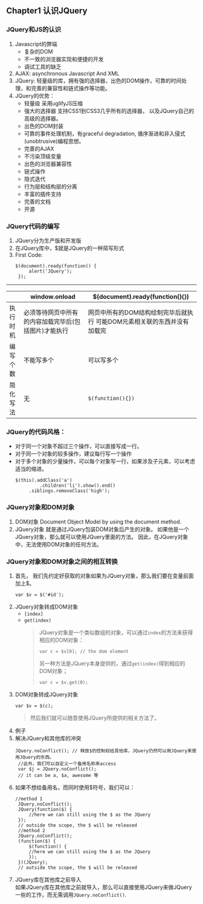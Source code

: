 <!doctype html><html><head><meta charset="utf-8">
<link rel="stylesheet" href="http://mdp.tylingsoft.com/bower_components/github-markdown-css/github-markdown.css"/>
<link rel="stylesheet" href="http://mdp.tylingsoft.com/bower_components/font-awesome-min/css/font-awesome.min.css"/>
<link rel="stylesheet" href="http://mdp.tylingsoft.com/bower_components/ionicons-min/css/ionicons.min.css"/>
<link rel="stylesheet" href="http://mdp.tylingsoft.com/bower_components/katex-build/katex.min.css"/>
<link rel="stylesheet" href="http://mdp.tylingsoft.com/markdown-plus.css"/>
<script src="http://mdp.tylingsoft.com/bower_components/jquery-dist/jquery.min.js"></script>
<script src="http://mdp.tylingsoft.com/bower_components/ace-min-noconflict/ace.js" charset="utf-8"></script>
<script src="http://mdp.tylingsoft.com/bower_components/ace-min-noconflict/ext-static_highlight.js"></script>
<script src="http://mdp.tylingsoft.com/bower_components/katex-build/katex.min.js"></script>
<script>$(function(){ $('img[src^="bower_components/emoji-icons/"]').each(function(){ $(this).attr('src', 'http://mdp.tylingsoft.com/' + $(this).attr('src')); }); });</script>
</head><body><article class="markdown-body" id="preview" data-open-title="Hide Preview" data-closed-title="Show Preview" style="padding-bottom: 848px;"><h2 id="chapter1-jquery" data-line="1">Chapter1 认识JQuery</h2>
<h3 id="jquery-js-" data-line="2">JQuery和JS的认识</h3>
<ol data-line="3">
<li>Javascript的弊端<ul data-line="2">
<li>复杂的DOM</li>
<li>不一致的浏览器实现和便捷的开发</li>
<li>调试工具的缺乏</li>
</ul>
</li>
<li>AJAX: asynchronous Javascript And XML</li>
<li>JQuery: 轻量级的库，拥有强的选择器，出色的DOM操作，可靠的时间处理，和完善的兼容性和链式操作等功能。</li>
<li>JQuery的优势：<ul data-line="2">
<li>轻量级 采用uglifyJS压缩</li>
<li>强大的选择器 支持CSS1到CSS3几乎所有的选择器， 以及JQuery自己的高级的选择器。</li>
<li>出色的DOM封装</li>
<li>可靠的事件处理机制，有graceful degradation, 循序渐进和非入侵式(unobtrusive)编程思想。</li>
<li>完善的AJAX</li>
<li>不污染顶级变量</li>
<li>出色的浏览器兼容性</li>
<li>链式操作</li>
<li>隐式迭代</li>
<li>行为层和结构层的分离</li>
<li>丰富的插件支持</li>
<li>完善的文档</li>
<li>开源</li>
</ul>
</li>
</ol>
<h3 id="jquery-" data-line="24">JQuery代码的编写</h3>
<ol data-line="25">
<li>JQuery分为生产版和开发版</li>
<li>在JQuery库中，$就是JQuery的一种简写形式</li>
<li>First Code:<pre data-line="2"><code><div class="ace-github"><div class="ace_static_highlight" style="counter-reset:ace_line 0"><div class="ace_line"><span class="ace_keyword ace_operator">$</span><span class="ace_paren ace_lparen">(</span><span class="ace_variable ace_language">document</span><span class="ace_paren ace_rparen">)</span><span class="ace_punctuation ace_operator">.</span><span class="ace_identifier">ready</span><span class="ace_paren ace_lparen">(</span><span class="ace_storage ace_type">function</span><span class="ace_paren ace_lparen">(</span><span class="ace_paren ace_rparen">)</span> <span class="ace_paren ace_lparen">{</span>
</div><div class="ace_line"><span class="ace_indent-guide">    </span> <span class="ace_support ace_function">alert</span><span class="ace_paren ace_lparen">(</span><span class="ace_string">'JQuery'</span><span class="ace_paren ace_rparen">)</span><span class="ace_punctuation ace_operator">;</span>
</div><div class="ace_line"> <span class="ace_paren ace_rparen">})</span><span class="ace_punctuation ace_operator">;</span>
</div></div></div></code></pre></li>
</ol>
<hr data-line="31">
<table data-line="33">
<thead>
<tr>
<th></th>
<th>window.onload</th>
<th>$(document).ready(function(){})</th>
</tr>
</thead>
<tbody>
<tr>
<td>执行时机</td>
<td>必须等待网页中所有的内容加载完毕后(包括图片)才能执行</td>
<td>网页中所有的DOM结构绘制完毕后就执行 可能DOM元素相关联的东西并没有加载完</td>
</tr>
<tr>
<td>编写个数</td>
<td>不能写多个</td>
<td>可以写多个</td>
</tr>
<tr>
<td>简化写法</td>
<td>无</td>
<td><code>$(function(){})</code></td>
</tr>
</tbody>
</table>
<h3 id="jquery-" data-line="39">JQuery的代码风格：</h3>
<ul data-line="40">
<li>对于同一个对象不超过三个操作，可以直接写成一行。</li>
<li>对于同一个对象的较多操作，建议每行写一个操作</li>
<li>对于多个对象的少量操作，可以每个对象写一行，如果涉及子元素，可以考虑适当的缩进。<pre data-line="2"><code><div class="ace-github"><div class="ace_static_highlight" style="counter-reset:ace_line 0"><div class="ace_line"><span class="ace_keyword ace_operator">$</span><span class="ace_paren ace_lparen">(</span><span class="ace_variable ace_language">this</span><span class="ace_paren ace_rparen">)</span><span class="ace_punctuation ace_operator">.</span><span class="ace_identifier">addClass</span><span class="ace_paren ace_lparen">(</span><span class="ace_string">'a'</span><span class="ace_paren ace_rparen">)</span>
</div><div class="ace_line"><span class="ace_indent-guide">    </span><span class="ace_indent-guide">    </span> <span class="ace_punctuation ace_operator">.</span><span class="ace_identifier">children</span><span class="ace_paren ace_lparen">(</span><span class="ace_string">'li'</span><span class="ace_paren ace_rparen">)</span><span class="ace_punctuation ace_operator">.</span><span class="ace_identifier">show</span><span class="ace_paren ace_lparen">(</span><span class="ace_paren ace_rparen">)</span><span class="ace_punctuation ace_operator">.</span><span class="ace_identifier">end</span><span class="ace_paren ace_lparen">(</span><span class="ace_paren ace_rparen">)</span>
</div><div class="ace_line"><span class="ace_indent-guide">    </span> <span class="ace_punctuation ace_operator">.</span><span class="ace_identifier">siblings</span><span class="ace_punctuation ace_operator">.</span><span class="ace_identifier">removeClass</span><span class="ace_paren ace_lparen">(</span><span class="ace_string">'high'</span><span class="ace_paren ace_rparen">)</span><span class="ace_punctuation ace_operator">;</span>
</div></div></div></code></pre></li>
</ul>
<h3 id="jquery-dom-" data-line="47">JQuery对象和DOM对象</h3>
<ol data-line="48">
<li>DOM对象
Document Object Model by using the document method.</li>
<li>JQuery对象
就是通过JQuery包装DOM对象后产生的对象。
如果他是一个JQuery对象，那么就可以使用JQuery里面的方法。
因此，在JQuery对象中，无法使用DOM对象的任何方法。</li>
</ol>
<h3 id="jquery-dom-" data-line="55">JQuery对象和DOM对象之间的相互转换</h3>
<ol data-line="56">
<li>首先， 我们先约定好获取的对象如果为JQuery对象，那么我们要在变量前面加上$。<pre data-line="2"><code><div class="ace-github"><div class="ace_static_highlight" style="counter-reset:ace_line 0"><div class="ace_line"><span class="ace_storage ace_type">var</span> <span class="ace_identifier">$v</span> <span class="ace_keyword ace_operator">=</span> <span class="ace_keyword ace_operator">$</span><span class="ace_paren ace_lparen">(</span><span class="ace_string">'#id'</span><span class="ace_paren ace_rparen">)</span><span class="ace_punctuation ace_operator">;</span>
</div></div></div></code></pre></li>
<li>JQuery对象转成DOM对象<ul data-line="2">
<li><code>[index]</code></li>
<li><code>get(index)</code><blockquote data-line="2">
<p data-line="undefined">JQuery对象是一个类似数组的对象，可以通过<code>index</code>的方法来获得相应的DOM对象：</p>
<pre data-line="2"><code><div class="ace-github"><div class="ace_static_highlight" style="counter-reset:ace_line 0"><div class="ace_line"><span class="ace_storage ace_type">var</span> <span class="ace_identifier">c</span> <span class="ace_keyword ace_operator">=</span> <span class="ace_identifier">$v</span><span class="ace_paren ace_lparen">[</span><span class="ace_constant ace_numeric">0</span><span class="ace_paren ace_rparen">]</span><span class="ace_punctuation ace_operator">;</span> <span class="ace_comment">// the dom element</span>
</div></div></div></code></pre><p data-line="undefined">另一种方法是JQuery本身提供的，通过<code>get(index)</code>得到相应的DOM对象；</p>
<pre data-line="4"><code><div class="ace-github"><div class="ace_static_highlight" style="counter-reset:ace_line 0"><div class="ace_line"><span class="ace_storage ace_type">var</span> <span class="ace_identifier">c</span> <span class="ace_keyword ace_operator">=</span> <span class="ace_identifier">$v</span><span class="ace_punctuation ace_operator">.</span><span class="ace_keyword">get</span><span class="ace_paren ace_lparen">(</span><span class="ace_constant ace_numeric">0</span><span class="ace_paren ace_rparen">)</span><span class="ace_punctuation ace_operator">;</span>
</div></div></div></code></pre></blockquote>
</li>
</ul>
</li>
<li>DOM对象转成JQuery对象<pre data-line="2"><code><div class="ace-github"><div class="ace_static_highlight" style="counter-reset:ace_line 0"><div class="ace_line"><span class="ace_storage ace_type">var</span> <span class="ace_identifier">$v</span> <span class="ace_keyword ace_operator">=</span> <span class="ace_keyword ace_operator">$</span><span class="ace_paren ace_lparen">(</span><span class="ace_identifier">c</span><span class="ace_paren ace_rparen">)</span><span class="ace_punctuation ace_operator">;</span>
</div></div></div></code></pre><blockquote data-line="3">
<p data-line="undefined">然后我们就可以随意使用JQuery所提供的相关方法了。</p>
</blockquote>
</li>
<li>例子</li>
<li>解决JQuery和其他库的冲突<pre data-line="2"><code><div class="ace-github"><div class="ace_static_highlight" style="counter-reset:ace_line 0"><div class="ace_line"><span class="ace_identifier">JQuery</span><span class="ace_punctuation ace_operator">.</span><span class="ace_identifier">noConflict</span><span class="ace_paren ace_lparen">(</span><span class="ace_paren ace_rparen">)</span><span class="ace_punctuation ace_operator">;</span> <span class="ace_comment">// <span class="ace_cjk" style="width:20px">释</span><span class="ace_cjk" style="width:20px">放</span>$<span class="ace_cjk" style="width:20px">的</span><span class="ace_cjk" style="width:20px">控</span><span class="ace_cjk" style="width:20px">制</span><span class="ace_cjk" style="width:20px">权</span><span class="ace_cjk" style="width:20px">给</span><span class="ace_cjk" style="width:20px">其</span><span class="ace_cjk" style="width:20px">他</span><span class="ace_cjk" style="width:20px">库</span><span class="ace_cjk" style="width:20px">，</span>JQuery<span class="ace_cjk" style="width:20px">仍</span><span class="ace_cjk" style="width:20px">然</span><span class="ace_cjk" style="width:20px">可</span><span class="ace_cjk" style="width:20px">以</span><span class="ace_cjk" style="width:20px">用</span>JQuery<span class="ace_cjk" style="width:20px">来</span><span class="ace_cjk" style="width:20px">使</span><span class="ace_cjk" style="width:20px">用</span>JQuery<span class="ace_cjk" style="width:20px">的</span><span class="ace_cjk" style="width:20px">东</span><span class="ace_cjk" style="width:20px">西</span><span class="ace_cjk" style="width:20px">。</span></span>
</div><div class="ace_line"> <span class="ace_comment">//<span class="ace_cjk" style="width:20px">此</span><span class="ace_cjk" style="width:20px">外</span><span class="ace_cjk" style="width:20px">，</span><span class="ace_cjk" style="width:20px">我</span><span class="ace_cjk" style="width:20px">们</span><span class="ace_cjk" style="width:20px">可</span><span class="ace_cjk" style="width:20px">以</span><span class="ace_cjk" style="width:20px">自</span><span class="ace_cjk" style="width:20px">定</span><span class="ace_cjk" style="width:20px">义</span><span class="ace_cjk" style="width:20px">一</span><span class="ace_cjk" style="width:20px">个</span><span class="ace_cjk" style="width:20px">备</span><span class="ace_cjk" style="width:20px">用</span><span class="ace_cjk" style="width:20px">名</span><span class="ace_cjk" style="width:20px">称</span><span class="ace_cjk" style="width:20px">来</span>access</span>
</div><div class="ace_line"> <span class="ace_storage ace_type">var</span> <span class="ace_identifier">$j</span> <span class="ace_keyword ace_operator">=</span> <span class="ace_identifier">JQuery</span><span class="ace_punctuation ace_operator">.</span><span class="ace_identifier">noConflict</span><span class="ace_paren ace_lparen">(</span><span class="ace_paren ace_rparen">)</span><span class="ace_punctuation ace_operator">;</span>
</div><div class="ace_line"> <span class="ace_comment">// it can be a, $a, awesome <span class="ace_cjk" style="width:20px">等</span></span>
</div></div></div></code></pre></li>
<li>如果不想给备用名，而同时使用$符号，我们可以：<pre data-line="2"><code><div class="ace-github"><div class="ace_static_highlight" style="counter-reset:ace_line 0"><div class="ace_line"><span class="ace_comment">//method 1</span>
</div><div class="ace_line"> <span class="ace_identifier">JQuery</span><span class="ace_punctuation ace_operator">.</span><span class="ace_identifier">noConflict</span><span class="ace_paren ace_lparen">(</span><span class="ace_paren ace_rparen">)</span><span class="ace_punctuation ace_operator">;</span>
</div><div class="ace_line"> <span class="ace_identifier">JQuery</span><span class="ace_paren ace_lparen">(</span><span class="ace_storage ace_type">function</span><span class="ace_paren ace_lparen">(</span><span class="ace_keyword ace_operator">$</span><span class="ace_paren ace_rparen">)</span> <span class="ace_paren ace_lparen">{</span>
</div><div class="ace_line"><span class="ace_indent-guide">    </span> <span class="ace_comment">//here we can still using the $ as the JQuery</span>
</div><div class="ace_line"> <span class="ace_paren ace_rparen">})</span><span class="ace_punctuation ace_operator">;</span>
</div><div class="ace_line"> <span class="ace_comment">// outside the scope, the $ will be released</span>
</div><div class="ace_line"> <span class="ace_comment">//method 2</span>
</div><div class="ace_line"> <span class="ace_identifier">JQuery</span><span class="ace_punctuation ace_operator">.</span><span class="ace_identifier">noConflict</span><span class="ace_paren ace_lparen">(</span><span class="ace_paren ace_rparen">)</span><span class="ace_punctuation ace_operator">;</span>
</div><div class="ace_line"> <span class="ace_paren ace_lparen">(</span><span class="ace_storage ace_type">function</span><span class="ace_paren ace_lparen">(</span><span class="ace_keyword ace_operator">$</span><span class="ace_paren ace_rparen">)</span> <span class="ace_paren ace_lparen">{</span>
</div><div class="ace_line"><span class="ace_indent-guide">    </span> <span class="ace_keyword ace_operator">$</span><span class="ace_paren ace_lparen">(</span><span class="ace_storage ace_type">function</span><span class="ace_paren ace_lparen">(</span><span class="ace_paren ace_rparen">)</span> <span class="ace_paren ace_lparen">{</span>
</div><div class="ace_line"><span class="ace_indent-guide">    </span> <span class="ace_comment">//here we can still using the $ as the JQuery</span>
</div><div class="ace_line"><span class="ace_indent-guide">    </span> <span class="ace_paren ace_rparen">})</span><span class="ace_punctuation ace_operator">;</span>
</div><div class="ace_line"> <span class="ace_paren ace_rparen">})</span><span class="ace_paren ace_lparen">(</span><span class="ace_identifier">JQuery</span><span class="ace_paren ace_rparen">)</span><span class="ace_punctuation ace_operator">;</span>
</div><div class="ace_line"> <span class="ace_comment">// outside the scope, the $ will be released</span>
</div></div></div></code></pre></li>
<li>JQuery库在其他库之前导入<br>如果JQuery库在其他库之前就导入，那么可以直接使用JQuery来做JQuery一些的工作，而无需调用<code>JQuery.noConflict()</code>.</li>
</ol>
</article></body></html>